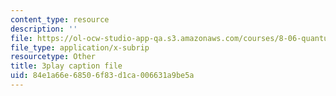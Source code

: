 ```yaml
---
content_type: resource
description: ''
file: https://ol-ocw-studio-app-qa.s3.amazonaws.com/courses/8-06-quantum-physics-iii-spring-2018/84e1a66e68506f83d1ca006631a9be5a_BiLtNbncW8o.srt
file_type: application/x-subrip
resourcetype: Other
title: 3play caption file
uid: 84e1a66e-6850-6f83-d1ca-006631a9be5a
---
```

